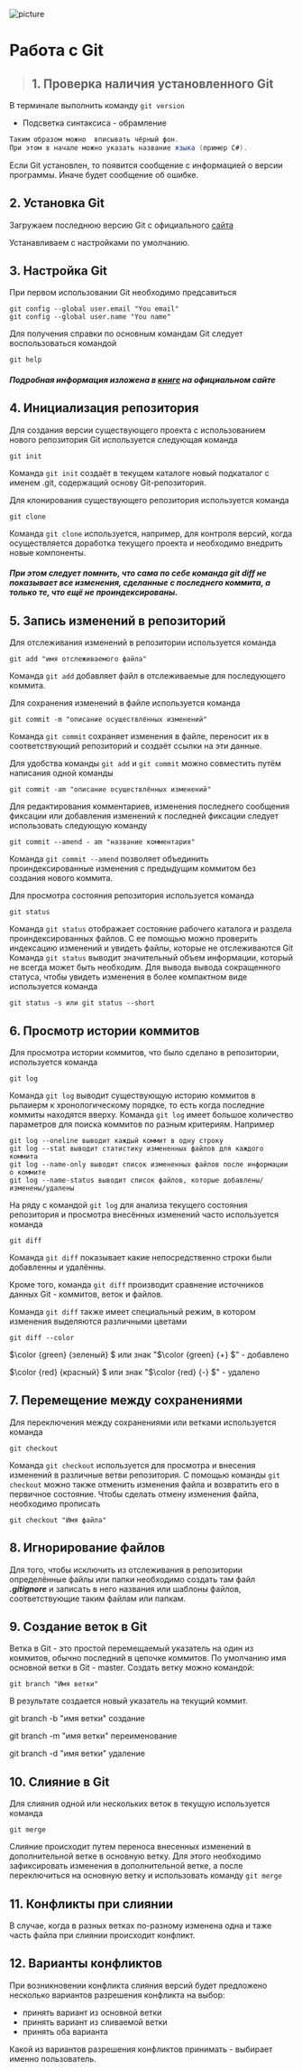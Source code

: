 ![picture](git.png)

# Работа с Git

> ## 1. Проверка наличия установленного Git

В терминале выполнить команду `git version`

* Подсветка синтаксиса - обрамление 
```C#
Таким образом можно  вписывать чёрный фон.
При этом в начале можно указать название языка (пример C#).
```
Если Git установлен, то появится сообщение с информацией о версии программы. Иначе будет сообщение об ошибке.

## 2. Установка Git

Загружаем последнюю версию Git с официального [сайта](https://git-scm.com/downloads)

Устанавливаем с настройками по умолчанию.

## 3. Настройка Git

При первом использовании Git необходимо предсавиться
```Git
git config --global user.email "You email"
git config --global user.name "You name"
```
Для получения справки по основным командам Git следует воспользоваться командой
```
git help
```
##### *Подробная информация изложена в [книге](https://git-scm.com/book/ru/v2) на официальном сайте*

## 4. Инициализация репозитория

Для создания версии существующего проекта с использованием нового репозитория Git используется следующая команда
```
git init
```
Команда `git init` создаёт в текущем каталоге новый подкаталог с именем .git, содержащий основу Git-репозитория.

Для клонирования существующего репозитория используется команда
```
git clone
```
Команда `git clone` используется, например, для контроля версий, когда осуществляется доработка текущего проекта и необходимо внедрить новые компоненты.

##### *При этом следует помнить, что сама по себе команда git diff не показывает все изменения, сделанные с последнего коммита, а только те, что ещё не проиндексированы.*

## 5. Запись изменений в репозиторий

Для отслеживания изменений в репозитории используется команда
```
git add "имя отслеживаемого файла"
```
Команда `git add` добавляет файл в отслеживаемые для последующего коммита.

Для сохранения изменений в файле используется команда
```
git commit -m "описание осуществлённых изменений"
```
Команда `git commit` сохраняет изменения в файле, переносит их в соответствующий репозиторий и создаёт ссылки на эти данные.

Для удобства команды `git add` и `git commit` можно совместить путём написания одной команды
```
git commit -am "описание осуществлённых изменений"
```
Для редактирования комментариев, изменения последнего сообщения фиксации или добавления изменений  к последней фиксации следует использовать следующую команду
```
git commit --amend - am "название комментария"
```
Команда `git commit --amend` позволяет объединить проиндексированные изменения с предыдущим коммитом без создания нового коммита.

Для просмотра состояния репозитория используется команда
```
git status
```
Команда `git status` отображает состояние рабочего каталога и раздела проиндексированных файлов. С ее помощью можно проверить индексацию изменений и увидеть файлы, которые не отслеживаются Git
Команда `git status` выводит значительный объем информации, который не всегда может быть необходим. Для вывода вывода сокращенного статуса, чтобы  увидеть изменения в более компактном виде используется команда
```
git status -s или git status --short
```

## 6. Просмотр истории коммитов

Для просмотра истории коммитов, что было сделано в репозитории, используется команда

```
git log
```
Команда `git log` выводит существующую историю коммитов в рьпаиерм к хронологическому порядке, то есть когда последние коммиты находятся вверху.
Команда `git log` имеет большое количество параметров для поиска коммитов по разным критериям. Например
```
git log --oneline выводит каждый коммит в одну строку
git log --stat выводит статистику измененных файлов для каждого коммита
git log --name-only выводит список измененных файлов после информации о коммите
git log --name-status выводит список файлов, которые добавлены/изменены/удалены
```
На ряду с командой `git log` для анализа текущего состояния репозитория и просмотра внесённых изменений часто используется команда
```
git diff
```
Команда `git diff` показывает какие непосредственно строки были добавленны и удалённы.

Кроме того, команда `git diff` производит сравнение источников данных Git - коммитов, веток и файлов.

Команда `git diff` также имеет специальный режим, в котором изменения выделяются различными цветами
```
git diff --color
```
$\color {green} {зеленый} $ или знак "$\color {green} {+} $" - добавлено

$\color {red} {красный} $ или знак "$\color {red} {-} $" - удалено

## 7. Перемещение между сохранениями

Для переключения между сохранениями или ветками используется команда
```
git checkout
```
Команда `git checkout` используется для просмотра и внесения изменений в различные ветви репозитория.
С помощью команды `git checkout` можно также отменить изменения файла и возвратить его в первичное состояние.
Чтобы сделать отмену изменения файла, необходимо прописать
```
git checkout "Имя файла"
```

## 8. Игнорирование файлов

Для того, чтобы исключить из отслеживания в репозитории определённые файлы или папки необходимо создать там файл ***.gitignore*** и записать в него названия или шаблоны файлов, соответствующие таким файлам или папкам.

## 9. Создание веток в Git
Ветка в Git - это простой перемещаемый указатель на один из коммитов, обычно последний в цепочке коммитов.
По умолчанию имя основной ветки в Git - master.
Создать ветку можно командой:
```
git branch "Имя ветки"
```
В результате создается новый указатель на текущий коммит.

git branch -b "имя ветки" создание

git branch -m "имя ветки" переименование

git branch -d "имя ветки" удаление

## 10. Слияние в Git

Для слияния одной или нескольких веток в текущую используется команда
```
git merge
```
Слияние происходит путем переноса внесенных изменений в дополнительной ветке в основную ветку.
Для этого необходимо зафиксировать изменения в дополнительной ветке, а после переключиться на основную ветку и использовать команду `git merge`

## 11. Конфликты при слиянии

В случае, когда в разных ветках по-разному изменена одна и таже часть файла при слиянии происходит конфликт.

## 12. Варианты конфликтов

При возникновении конфликта слияния версий будет предложено несколько вариантов разрешения конфликта на выбор:
* принять вариант из основной ветки
* принять вариант из сливаемой ветки
* принять оба варианта

Какой из вариантов разрешения конфликтов принимать - выбирает именно пользователь.